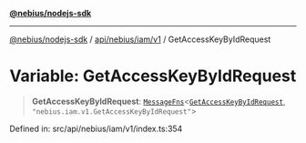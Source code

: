 [**@nebius/nodejs-sdk**](../../../../../README.md)

***

[@nebius/nodejs-sdk](../../../../../README.md) / [api/nebius/iam/v1](../README.md) / GetAccessKeyByIdRequest

# Variable: GetAccessKeyByIdRequest

> **GetAccessKeyByIdRequest**: [`MessageFns`](../../../../../runtime/protos/core/interfaces/MessageFns.md)\<[`GetAccessKeyByIdRequest`](../interfaces/GetAccessKeyByIdRequest.md), `"nebius.iam.v1.GetAccessKeyByIdRequest"`\>

Defined in: src/api/nebius/iam/v1/index.ts:354
